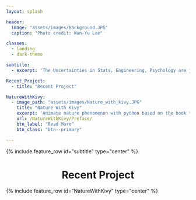 ```yaml
---
layout: splash

header:
  image: "assets/images/Background.JPG"
  caption: "Photo credit: Wan-Yu Lee"

classes:
  - landing
  - dark-theme

subtitle:
  - excerpt: 'The Uncertainties in Stats, Engineering, Psychology are just out there in our daily life. This personal site talks about how I understand it, and visualize them with code.'

Recent_Project:
  - title: "Recent Project"

NatureWithKivy:
  - image_path: "assets/images/Nature_with_kivy.JPG"
    title: "Nature With Kivy"
    excerpt: 'Animate nature phenomenon with python based on the book *Nature of Code* written by Daniel Shiffman'
    url: /NatureWithKivy/Preface/
    btn_label: "Read More"
    btn_class: "btn--primary"

---
```


{% include feature_row id="subtitle" type="center" %}

<h1 align="center">Recent Project</h1>

{% include feature_row id="NatureWithKivy" type="center" %}
